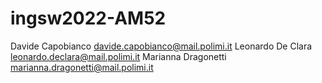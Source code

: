 # ingsw2022-AM52
Davide Capobianco davide.capobianco@mail.polimi.it
Leonardo De Clara leonardo.declara@mail.polimi.it
Marianna Dragonetti marianna.dragonetti@mail.polimi.it
